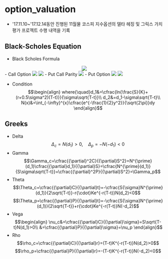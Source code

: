 # option_valuation
- '17.11.10~'17.12.14동안 진행된 11월물 코스피 지수옵션의 델타 헤징 및 그릭스 가치 평가 프로젝트 수행 내역을 기록

## Black-Scholes Equation
- Black Scholes Formula
<center><img src="https://latex.codecogs.com/svg.latex?\Large&space;\cfrac{{\partial}f}{{\partial}t}+rS\cfrac{{\partial}f}{{\partial}S}+\cfrac{1}{2}{\sigma^2}{S^2}\cfrac{{\partial}^2f}{{\partial}S^2}=rf"></center>
- Call Option
<img src="https://latex.codecogs.com/svg.latex?\Large&space;C=max(S-K,0)"/>
<img src="https://latex.codecogs.com/svg.latex?\Large&space;C(S,K,r,\sigma,t)\,=\,S\cdot{N(d_1)}-K{\cdot}e^{-r(T-t)}{\cdot}N(d_2)"/>
- Put Call Parity
<img src="https://latex.codecogs.com/svg.latex?\Large&space;C+Ke^{-rt}=P+S"/>
- Put Option
<img src="https://latex.codecogs.com/svg.latex?\Large&space;P=max(K-S,0)"/>
<img src="https://latex.codecogs.com/svg.latex?\Large&space;P(S,K,r,\sigma,t)\,=\,K{\cdot}e^{-r(T-t)}{\cdot}N(-d_2)-S\cdot{N(-d_1)}"/>

- Condition
$$\begin{align}
where{\quad}d_1&=\cfrac{ln{\frac{S}{K}+(r+0.5\sigma^2)(T-t)}}{\sigma\sqrt{T-t}}\\
d_2&=d_1-\sigma\sqrt{T-t}\\
N(x)&=\int_{-\infty}^{x}\cfrac{e^{-\frac{1}{2}y^2}}{\sqrt{2\pi}}dy
\end{align}$$

## Greeks
- Delta
$$\Delta_c=N(d_1)>0,\quad\Delta_p=-N(-d_1)<0$$
- Gamma
$$\Gamma_c=\cfrac{{\partial}^2C}{{\partial}S^2}=N^{\prime}(d_1)\cfrac{{\partial}d_1}{{\partial}S}=\cfrac{N^{\prime}(d_1)}{S\sigma\sqrt{T-t}}=\cfrac{{\partial}^2P}{{\partial}S^2}=\Gamma_p$$
- Theta
$$\Theta_c=\cfrac{{\partial}C}{{\partial}t}=-\cfrac{S{\sigma}N^{\prime}(d_1)}{2\sqrt{T-t}}-r{\cdot}Ke^{-r(T-t)}N(d_2)<0$$
$$\Theta_p=\cfrac{{\partial}P}{{\partial}t}=-\cfrac{S{\sigma}N^{\prime}(d_1)}{2\sqrt{T-t}}+r{\cdot}Ke^{-r(T-t)}N(-d_2)$$
- Vega
$$\begin{align}
\nu_c&=\cfrac{{\partial}C}{{\partial}\sigma}=S\sqrt{T-t}N(d_1)>0\\
&=\cfrac{{\partial}P}{{\partial}\sigma}=\nu_p
\end{align}$$
- Rho
$$\rho_c=\cfrac{{\partial}C}{{\partial}r}=(T-t)K^{-r(T-t)}N(d_2)>0$$
$$\rho_p=\cfrac{{\partial}P}{{\partial}r}=-(T-t)K^{-r(T-t)}N(-d_2)<0$$
